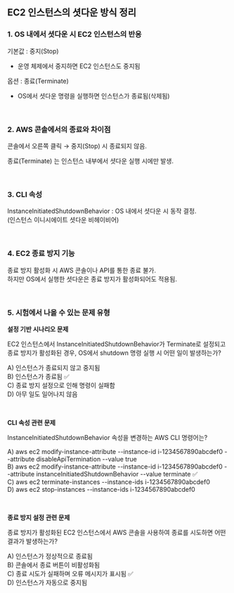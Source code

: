 ##  EC2 인스턴스의 셧다운 방식 정리

### 1. OS 내에서 셧다운 시 EC2 인스턴스의 반응

기본값 : 중지(Stop)
- 운영 체제에서 중지하면 EC2 인스턴스도 중지됨

옵션 : 종료(Terminate)
- OS에서 셧다운 명령을 실행하면 인스턴스가 종료됨(삭제됨)

<br>

### 2. AWS 콘솔에서의 종료와 차이점

콘솔에서 오른쪽 클릭 → 중지(Stop) 시 종료되지 않음.

종료(Terminate) 는 인스턴스 내부에서 셧다운 실행 시에만 발생.

<br>

### 3. CLI 속성

InstanceInitiatedShutdownBehavior : OS 내에서 셧다운 시 동작 결정.  
(인스턴스 이니시에이트 셧다운 비헤이비어)

<br>

### 4. EC2 종료 방지 기능

종료 방지 활성화 시 AWS 콘솔이나 API를 통한 종료 불가.  
하지만 OS에서 실행한 셧다운은 종료 방지가 활성화되어도 적용됨.

<br>

### 5. 시험에서 나올 수 있는 문제 유형

**설정 기반 시나리오 문제**

EC2 인스턴스에서 InstanceInitiatedShutdownBehavior가 Terminate로 설정되고 종료 방지가 활성화된 경우, OS에서 shutdown 명령 실행 시 어떤 일이 발생하는가?  

A) 인스턴스가 종료되지 않고 중지됨  
B) 인스턴스가 종료됨 ✅  
C) 종료 방지 설정으로 인해 명령이 실패함  
D) 아무 일도 일어나지 않음  

<br>

**CLI 속성 관련 문제**

InstanceInitiatedShutdownBehavior 속성을 변경하는 AWS CLI 명령어는?  

A) aws ec2 modify-instance-attribute --instance-id i-1234567890abcdef0 --attribute disableApiTermination --value true  
B) aws ec2 modify-instance-attribute --instance-id i-1234567890abcdef0 --attribute instanceInitiatedShutdownBehavior --value terminate ✅  
C) aws ec2 terminate-instances --instance-ids i-1234567890abcdef0  
D) aws ec2 stop-instances --instance-ids i-1234567890abcdef0

<br>

**종료 방지 설정 관련 문제**

종료 방지가 활성화된 EC2 인스턴스에서 AWS 콘솔을 사용하여 종료를 시도하면 어떤 결과가 발생하는가?  

A) 인스턴스가 정상적으로 종료됨  
B) 콘솔에서 종료 버튼이 비활성화됨  
C) 종료 시도가 실패하며 오류 메시지가 표시됨 ✅  
D) 인스턴스가 자동으로 중지됨  